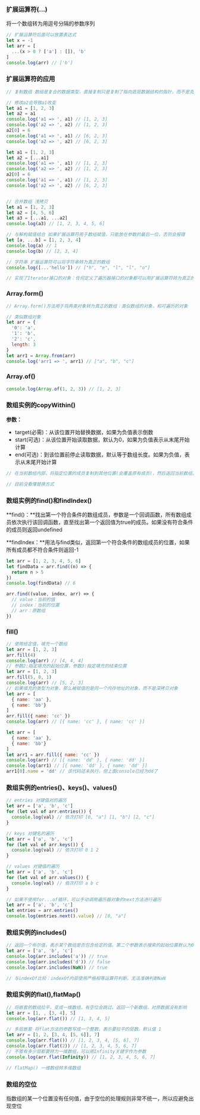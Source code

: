 ### 扩展运算符(...)

将一个数组转为用逗号分隔的参数序列

```javascript
// 扩展运算符后面可以放置表达式
let x = -1
let arr = [
  ...(x > 0 ? ['a'] : []), 'b'
]
console.log(arr) // ['b']
```

### 扩展运算符的应用

```javascript
// 复制数组 数组是复合的数据类型，直接复制只是复制了指向底层数据结构的指针，而不是克隆一个全新的数组

// 修改a2会导致a1改变
let a1 = [1, 2, 3]
let a2 = a1
console.log('a1 => ', a1) // [1, 2, 3]
console.log('a2 => ', a2) // [1, 2, 3]
a2[0] = 6
console.log('a1 => ', a1) // [6, 2, 3]
console.log('a2 => ', a2) // [6, 2, 3]

let a1 = [1, 2, 3]
let a2 = [...a1]
console.log('a1 => ', a1) // [1, 2, 3]
console.log('a2 => ', a2) // [1, 2, 3]
a2[0] = 6
console.log('a1 => ', a1) // [1, 2, 3]
console.log('a2 => ', a2) // [6, 2, 3]


// 合并数组 浅拷贝
let a1 = [1, 2, 3]
let a2 = [4, 5, 6]
let a3 = [...a1, ...a2]
console.log(a3) // [1, 2, 3, 4, 5, 6]

// 与解构赋值结合 如果扩展运算符用于数组赋值，只能放在参数的最后一位，否则会报错
let [a, ...b] = [1, 2, 3, 4]
console.log(a) // 1
console.log(b) // [2, 3, 4]

// 字符串 扩展运算符可以将字符串转为真正的数组
console.log([...'hello']) // ["h", "e", "l", "l", "o"]

// 实现了Iterator接口的对象：任何定义了遍历器接口的对象都可以用扩展运算符转为真正的数组
```

### Array.form()

```javascript
// Array.form()方法用于将两类对象转为真正的数组：类似数组的对象，和可遍历的对象

// 类似数组对象
let arr = {
  '0': 'a',
  '1': 'b',
  '2': 'c',
  length: 3
}
let arr1 = Array.from(arr)
console.log('arr1 => ', arr1) // ["a", "b", "c"]
```

### Array.of()

```javascript
console.log(Array.of(1, 2, 3)) // [1, 2, 3]
```

### 数组实例的copyWithin()

**参数：**

+ target(必需)：从该位置开始替换数据，如果为负值表示倒数
+ start(可选)：从该位置开始读取数据，默认为0，如果为负值表示从末尾开始计算
+ end(可选)：到该位置前停止读取数据，默认等于数组长度。如果为负值，表示从末尾开始计算

```javascript
// 在当前数组内部，将指定位置的成员复制到其他位置(会覆盖原有成员)，然后返回当前数组。即这个方法会修改当前数组

// 目前没看懂替换方式
```

### 数组实例的find()和findIndex()

**find()：**找出第一个符合条件的数组成员，参数是一个回调函数，所有数组成员依次执行该回调函数，直至找出第一个返回值为true的成员。如果没有符合条件的成员则返回undefined

**findIndex：**用法与find类似，返回第一个符合条件的数组成员的位置，如果所有成员都不符合条件则返回-1

```javascript
let arr = [1, 2, 3, 4, 5, 6]
let findData = arr.find((n) => {
  return n > 5
})
console.log(findData) // 6

arr.find((value, index, arr) => {
  // value：当前的值
  // index：当前的位置
  // arr：原数组
})
```

### fill()

```javascript
// 使用给定值，填充一个数组
let arr = [1, 2, 3]
arr.fill(4)
console.log(arr) // [4, 4, 4]
// 参数2:指定填充的起始位置，参数3:指定填充的结束位置
let arr = [1, 2, 3]
arr.fill(5, 0, 1)
console.log(arr) // [5, 2, 3]
// 如果填充的类型为对象，那么被赋值的是同一个内存地址的对象，而不是深拷贝对象
let arr = [
  { name: 'aa' },
  { name: 'bb'}
]
arr.fill({ name: 'cc' })
console.log(arr) // [{ name: 'cc' }, { name: 'cc' }]

let arr = [
  { name: 'aa' },
  { name: 'bb'}
]
let arr1 = arr.fill({ name: 'cc' })
console.log(arr) // [{ name: 'dd' }, { name: 'dd' }]
console.log(arr1) // [{ name: 'dd' }, { name: 'dd' }]
arr1[0].name = 'dd' // 该代码还未执行，但上面console已经为dd了
```

### 数组实例的entries()、keys()、values()

```javascript
// entries 对键值对的遍历
let arr = ['a', 'b', 'c']
for (let val of arr.entries()) {
  console.log(val) // 依次打印 [0, "a"] [1, "b"] [2, "c"]
}

// keys 对键名的遍历
let arr = ['a', 'b', 'c']
for (let val of arr.keys()) {
  console.log(val) // 依次打印 0 1 2
}

// values 对键值的遍历
let arr = ['a', 'b', 'c']
for (let val of arr.values()) {
  console.log(val) // 依次打印 a b c
}

// 如果不使用for...of循环，可以手动调用遍历器对象的next方法进行遍历
let arr = ['a', 'b', 'c']
let entries = arr.entries()
console.log(entries.next().value) // [0, "a"]
```

### 数组实例的includes()

```javascript
// 返回一个布尔值，表示某个数组是否包含给定的值。第二个参数表示搜索的起始位置默认为0，如果参数为负数则表示倒数的位置，如果大于数组的长度则会重置为0开始
let arr = ['a', 'b', 'c']
console.log(arr.includes('a')) // true
console.log(arr.includes('d')) // false
console.log(arr.includes(NaN)) // true

// 与indexOf比较：indexOf内部使用严格相等运算符判断，无法准确判断NaN
```

### 数组实例的flat(),flatMap()

```javascript
// 将嵌套的数组拉平，变成一维数组，有空位会跳过。返回一个新数组，对原数据没有影响
let arr = [1, , [3, 4], 5]
console.log(arr.flat()) // [1, 3, 4, 5]

// 多层嵌套 将flat方法的参数写成一个整数，表示要拉平的层数。默认值 1
let arr = [1, 2, [3, 4, [5, 6]], 7]
console.log(arr.flat()) // [1, 2, 3, 4, [5, 6], 7]
console.log(arr.flat(2)) // [1, 2, 3, 4, 5, 6, 7]
// 不管有多少层都要转为一维数组，可以用Infinity关键字作为参数
console.log(arr.flat(Infinity)) // [1, 2, 3, 4, 5, 6, 7]

// flatMap() 一维数组转多维数组
```

### 数组的空位

指数组的某一个位置没有任何值，由于空位的处理规则非常不统一，所以应避免出现空位

